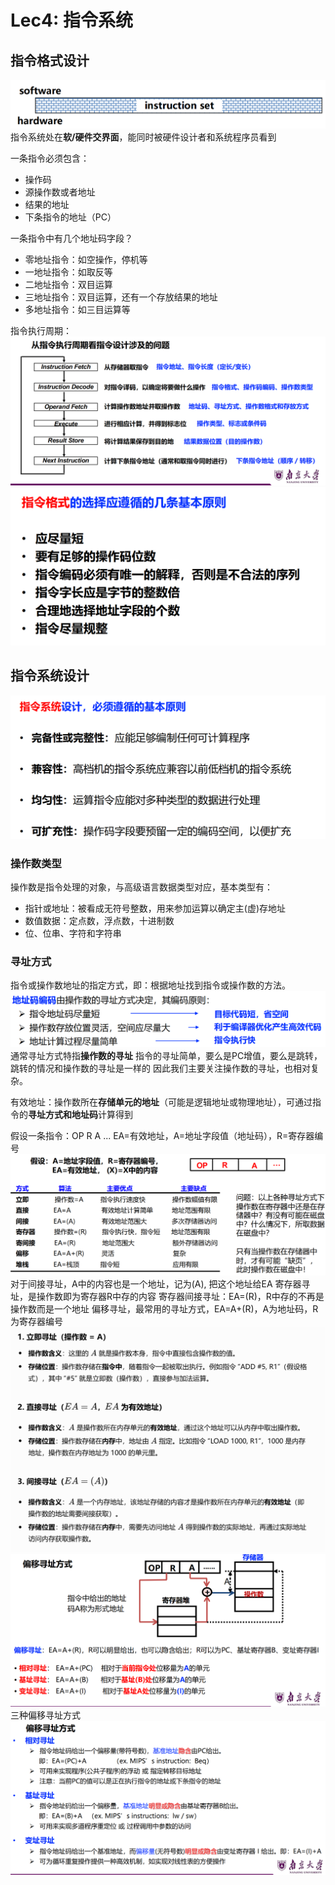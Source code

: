 # Lec4: 指令系统
## 指令格式设计
![1758780125041](image/lec4/1758780125041.png)
指令系统处在**软/硬件交界面**，能同时被硬件设计者和系统程序员看到

一条指令必须包含：
- 操作码
- 源操作数或者地址
- 结果的地址
- 下条指令的地址（PC）

一条指令中有几个地址码字段？
- 零地址指令：如空操作，停机等
- 一地址指令：如取反等
- 二地址指令：双目运算
- 三地址指令：双目运算，还有一个存放结果的地址
- 多地址指令：如三目运算等

指令执行周期：
![1758781265918](image/lec4/1758781265918.png)
![1758781293023](image/lec4/1758781293023.png)

## 指令系统设计
![1758781310089](image/lec4/1758781310089.png)
### 操作数类型
操作数是指令处理的对象，与高级语言数据类型对应，基本类型有：
- 指针或地址：被看成无符号整数，用来参加运算以确定主(虚)存地址
- 数值数据：定点数，浮点数，十进制数
- 位、位串、字符和字符串

### 寻址方式
指令或操作数地址的指定方式，即：根据地址找到指令或操作数的方法。
![1758782606434](image/lec4/1758782606434.png)
通常寻址方式特指**操作数的寻址**
指令的寻址简单，要么是PC增值，要么是跳转，跳转的情况和操作数的寻址是一样的
因此我们主要关注操作数的寻址，也相对复杂。

有效地址：操作数所在**存储单元的地址**（可能是逻辑地址或物理地址），可通过指令的**寻址方式和地址码**计算得到

假设一条指令：OP R A ...
EA=有效地址，A=地址字段值（地址码），R=寄存器编号
![1758783674433](image/lec4/1758783674433.png)
对于间接寻址，A中的内容也是一个地址，记为(A), 把这个地址给EA
寄存器寻址，是操作数即为寄存器R中存的内容
寄存器间接寻址：EA=(R)，R中存的不再是操作数而是一个地址
偏移寻址，最常用的寻址方式，EA=A+(R)，A为地址码，R为寄存器编号
![1758784366976](image/lec4/1758784366976.png)
![1758784556310](image/lec4/1758784556310.png)
三种偏移寻址方式
![1758784575780](image/lec4/1758784575780.png)
